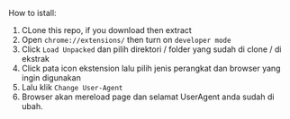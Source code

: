 How to istall:
1. CLone this repo, if you download then extract
2. Open ```chrome://extensions/``` then turn on ```developer mode```
3. Click ```Load Unpacked``` dan pilih direktori / folder yang sudah di clone / di ekstrak
4. Click pata icon ekstension lalu pilih jenis perangkat dan browser yang ingin digunakan
5. Lalu klik ```Change User-Agent```
6. Browser akan mereload page dan selamat UserAgent anda sudah di ubah.
